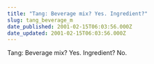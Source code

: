 ```yaml
---
title: "Tang: Beverage mix? Yes. Ingredient?"
slug: tang_beverage_m
date_published: 2001-02-15T06:03:56.000Z
date_updated: 2001-02-15T06:03:56.000Z
---
```


Tang: Beverage mix? Yes. Ingredient? No.
